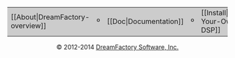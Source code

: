 <div align="center" >
<table fontSize="16" bgColor=#cccccc border=0 cellspacing=2 cellpadding=8><tr><td>[[About|DreamFactory-overview]]</td><td cellspacing=8>&ordm;</td><td>[[Doc|Documentation]]</td><td>&ordm;</td><td>[[Install|Getting-Your-Own-DSP]]</td><td valign=middle>&ordm;</td><td>[[Community|platform-and-community]]</td></tr></table>
</div>

<p align="center">
&copy; 2012-2014 <a href="https://www.dreamfactory.com/" target="_blank">DreamFactory Software, Inc.</a>
</p>

[dfcom]: https://www.dreamfactory.com/  "DreamFactory.com"